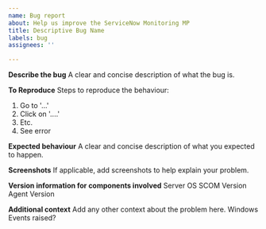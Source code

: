 ```yaml
---
name: Bug report
about: Help us improve the ServiceNow Monitoring MP
title: Descriptive Bug Name
labels: bug
assignees: ''

---
```


**Describe the bug**
A clear and concise description of what the bug is.

**To Reproduce**
Steps to reproduce the behaviour:
1. Go to '...'
2. Click on '....'
3. Etc.
4. See error

**Expected behaviour**
A clear and concise description of what you expected to happen.

**Screenshots**
If applicable, add screenshots to help explain your problem.

**Version information for components involved**
Server OS
SCOM Version
Agent Version

**Additional context**
Add any other context about the problem here.
Windows Events raised?

